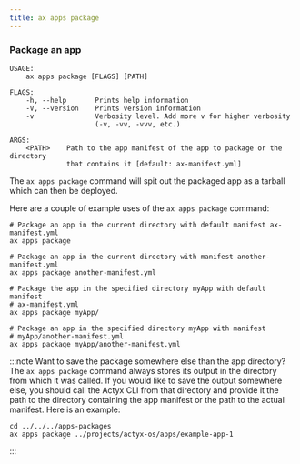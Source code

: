 ```yaml
---
title: ax apps package
---
```


### Package an app

```
USAGE:
    ax apps package [FLAGS] [PATH]

FLAGS:
    -h, --help       Prints help information
    -V, --version    Prints version information
    -v               Verbosity level. Add more v for higher verbosity
                     (-v, -vv, -vvv, etc.)

ARGS:
    <PATH>    Path to the app manifest of the app to package or the directory
              that contains it [default: ax-manifest.yml]
```

The `ax apps package` command will spit out the packaged app as a tarball which can then be deployed.

Here are a couple of example uses of the `ax apps package` command:

```
# Package an app in the current directory with default manifest ax-manifest.yml
ax apps package

# Package an app in the current directory with manifest another-manifest.yml
ax apps package another-manifest.yml

# Package the app in the specified directory myApp with default manifest
# ax-manifest.yml
ax apps package myApp/

# Package an app in the specified directory myApp with manifest
# myApp/another-manifest.yml
ax apps package myApp/another-manifest.yml
```

:::note Want to save the package somewhere else than the app directory?
The `ax apps package` command always stores its output in the directory from which it was called. If you would like to save the output somewhere else, you should call the Actyx CLI from that directory and provide it the path to the directory containing the app manifest or the path to the actual manifest. Here is an example:

```
cd ../../../apps-packages
ax apps package ../projects/actyx-os/apps/example-app-1
```

:::
